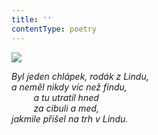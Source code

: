 ```yaml
---
title: ''
contentType: poetry
---
```


<section>

![](../Images/012.jpg)

_Byl jeden chlápek, rodák z Lindu,  
a neměl nikdy víc než findu,  
         a tu utratil hned  
         za cibuli a med,  
jakmile přišel na trh v Lindu._

</section>
